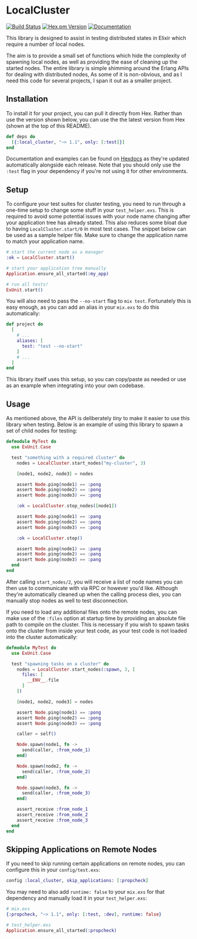 # LocalCluster
[![Build Status](https://img.shields.io/travis/whitfin/local-cluster.svg?label=unix)](https://travis-ci.org/whitfin/local-cluster) [![Hex.pm Version](https://img.shields.io/hexpm/v/local_cluster.svg)](https://hex.pm/packages/local_cluster) [![Documentation](https://img.shields.io/badge/docs-latest-blue.svg)](https://hexdocs.pm/local_cluster/)

This library is designed to assist in testing distributed states in Elixir
which require a number of local nodes.

The aim is to provide a small set of functions which hide the complexity of
spawning local nodes, as well as providing the ease of cleaning up the started
nodes. The entire library is simple shimming around the Erlang APIs for dealing
with distributed nodes, As some of it is non-obvious, and as I need this code
for several projects, I span it out as a smaller project.

## Installation

To install it for your project, you can pull it directly from Hex. Rather
than use the version shown below, you can use the the latest version from
Hex (shown at the top of this README).

```elixir
def deps do
  [{:local_cluster, "~> 1.1", only: [:test]}]
end
```

Documentation and examples can be found on [Hexdocs](https://hexdocs.pm/local_cluster/)
as they're updated automatically alongside each release. Note that you should only
use the `:test` flag in your dependency if you're not using it for other environments.

## Setup

To configure your test suites for cluster testing, you need to run through a one-time
setup to change some stuff in your `test_helper.exs`. This is required to avoid some
potential issues with your node name changing after your application tree has already
stated. This also reduces some bloat due to having `LocalCluster.start/0` in most test
cases. The snippet below can be used as a sample helper file. Make sure to change the
application name to match your application name.

```elixir
# start the current node as a manager
:ok = LocalCluster.start()

# start your application tree manually
Application.ensure_all_started(:my_app)

# run all tests!
ExUnit.start()
```

You will also need to pass the `--no-start` flag to `mix test`. Fortunately this is
easy enough, as you can add an alias in your `mix.exs` to do this automatically:

```elixir
def project do
  [
    # ...
    aliases: [
      test: "test --no-start"
    ]
    # ...
  ]
end
```

This library itself uses this setup, so you can copy/paste as needed or use as an
example when integrating into your own codebase.

## Usage

As mentioned above, the API is deliberately _tiny_ to make it easier to use this
library when testing. Below is an example of using this library to spawn a set of
child nodes for testing:

```elixir
defmodule MyTest do
  use ExUnit.Case

  test "something with a required cluster" do
    nodes = LocalCluster.start_nodes("my-cluster", 3)

    [node1, node2, node3] = nodes

    assert Node.ping(node1) == :pong
    assert Node.ping(node2) == :pong
    assert Node.ping(node3) == :pong

    :ok = LocalCluster.stop_nodes([node1])

    assert Node.ping(node1) == :pang
    assert Node.ping(node2) == :pong
    assert Node.ping(node3) == :pong

    :ok = LocalCluster.stop()

    assert Node.ping(node1) == :pang
    assert Node.ping(node2) == :pang
    assert Node.ping(node3) == :pang
  end
end
```

After calling `start_nodes/2`, you will receive a list of node names you can then use
to communicate with via RPC or however you'd like. Although they're automatically cleaned
up when the calling process dies, you can manually stop nodes as well to test disconnection.

If you need to load any additional files onto the remote nodes, you can make use of the
`:files` option at startup time by providing an absolute file path to compile on the
cluster. This is necessary if you wish to spawn tasks onto the cluster from inside your
test code, as your test code is not loaded into the cluster automatically:

```elixir
defmodule MyTest do
  use ExUnit.Case

  test "spawning tasks on a cluster" do
    nodes = LocalCluster.start_nodes(:spawn, 3, [
      files: [
        __ENV__.file
      ]
    ])

    [node1, node2, node3] = nodes

    assert Node.ping(node1) == :pong
    assert Node.ping(node2) == :pong
    assert Node.ping(node3) == :pong

    caller = self()

    Node.spawn(node1, fn ->
      send(caller, :from_node_1)
    end)

    Node.spawn(node2, fn ->
      send(caller, :from_node_2)
    end)

    Node.spawn(node3, fn ->
      send(caller, :from_node_3)
    end)

    assert_receive :from_node_1
    assert_receive :from_node_2
    assert_receive :from_node_3
  end
end
```

## Skipping Applications on Remote Nodes

If you need to skip running certain applications on remote nodes, you can configure this in your 
`config/test.exs`:

```elixir
config :local_cluster, skip_applications: [:propcheck]
```

You may need to also add `runtime: false` to your `mix.exs` for that dependency and manually load
it in your `test_helper.exs`:

```elixir
# mix.exs
{:propcheck, "~> 1.1", only: [:test, :dev], runtime: false}

# test_helper.exs
Application.ensure_all_started(:propcheck)
```
